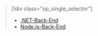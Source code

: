 > [!div class="op_single_selector"]
> * [.NET-Back-End](../articles/app-service-mobile/app-service-mobile-dotnet-backend-how-to-use-server-sdk.md)
> * [Node.js-Back-End](../articles/app-service-mobile/app-service-mobile-node-backend-how-to-use-server-sdk.md)
> 
> 

